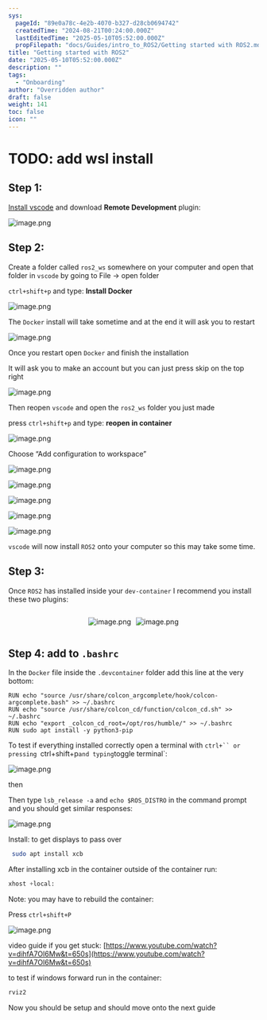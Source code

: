 ```yaml
---
sys:
  pageId: "89e0a78c-4e2b-4070-b327-d28cb0694742"
  createdTime: "2024-08-21T00:24:00.000Z"
  lastEditedTime: "2025-05-10T05:52:00.000Z"
  propFilepath: "docs/Guides/intro_to_ROS2/Getting started with ROS2.md"
title: "Getting started with ROS2"
date: "2025-05-10T05:52:00.000Z"
description: ""
tags:
  - "Onboarding"
author: "Overridden author"
draft: false
weight: 141
toc: false
icon: ""
---
```


# TODO: add wsl install

## Step 1:

[Install vscode](https://code.visualstudio.com/download) and download **Remote Development** plugin:

![image.png](https://prod-files-secure.s3.us-west-2.amazonaws.com/d518164a-d88e-44d1-a4ee-3adb3bd8bce0/efb52993-1881-4a40-b95e-6f020334f022/image.png?X-Amz-Algorithm=AWS4-HMAC-SHA256&X-Amz-Content-Sha256=UNSIGNED-PAYLOAD&X-Amz-Credential=ASIAZI2LB4664AP66NJW%2F20250617%2Fus-west-2%2Fs3%2Faws4_request&X-Amz-Date=20250617T110753Z&X-Amz-Expires=3600&X-Amz-Security-Token=IQoJb3JpZ2luX2VjEIr%2F%2F%2F%2F%2F%2F%2F%2F%2F%2FwEaCXVzLXdlc3QtMiJIMEYCIQDn0rxUTgLwZM85K5YCOgQpvvenu2ZoFSux4udEwRI5ZgIhAL059otLGmJ8ee1Qj3LlYuxE5jm2IHuFZV%2FBbc4F5OBFKv8DCHMQABoMNjM3NDIzMTgzODA1IgyHB%2FLgp7aPll4dXmIq3ANgn%2BwvOCCdIeQDNXe99uRDWZVk8HQhsgdnaeas9P66FYl11KfC2Mr9dKAwqNCvZdUZhcH7cYlLNWo2HfNqwQeCNj%2Fl1EwYhGPgG36i9H6DBGuPk3AH8xBUtvAmAMVL%2B5Qw%2BZ0bjheq%2BvMqlP6%2BdT92B0hrGROTvo82nENhRBXXEkLnqfEPeeLG6OUw3GvUEz8qzrtlB7NcYsY0sy2Spx75hvzWcNgtKseW7alYROzWwUwfxcEep7Ka588O4UKavPk6wek5fot5Emu5qcAteCN4nDzZIvgP2YVx0vnoyNKrKpnk9SgfgTcPJAG1UH3j9PVjoiV4BMt2HN2%2FIazZulRGggHjKTW0NT%2FVoOn5LfgewaepO4KaJEibjQwpqmFiQOUQWLBIw%2BiHGtoAiFEmP5jXRnAYuldyThdbYN0nUqiGzSe7dWKtdSU%2BBKgRuA9CMo%2BLMmBXNDhbVJHUYAUdJrQ5uraxrHquMw1LiTQR%2F%2FnZ6e47pjHcxQX%2F%2BWlB6CXIdO2qYj9g3yvj2dJ%2FXdJy8fAau0KA%2FvGM9NNNBdx2kc200AZS10Eb6%2FD2%2B4beQKzdV862MZ%2FudQKqo1iBbHYl90yCwAcReXLp2lREfhEcskoKcxGQXntNzm6LJqWgnzCr7sTCBjqkAYkr8kMdF1L%2BM37o2EteXUhuDYMjroW1OyZ7WkMD3DdBJXK2B5CqE%2F%2BXvhARxKlBLBidpu5WgUp%2BXZDSAe5j%2FWTkrph%2FyAJvyLyX8mksriSN3LoEuCwi0iSydmXeyepKkECHtTMVVrczFYgVYZGy8u8BqD8vHDEuEqEyBIVAdS3DmGdiJMuy1vdJhr5PTtcc9h13qtYh2%2FoHlyNM43iytDG7NbEt&X-Amz-Signature=25f018fccea0bed0ca9f69900f35f2548d1655fab51f7844f587702d1f650bd4&X-Amz-SignedHeaders=host&x-amz-checksum-mode=ENABLED&x-id=GetObject)

## Step 2:

Create a folder called `ros2_ws` somewhere on your computer and open that folder in `vscode` by going to File → open folder 

`ctrl+shift+p` and type: **Install Docker**

![image.png](https://prod-files-secure.s3.us-west-2.amazonaws.com/d518164a-d88e-44d1-a4ee-3adb3bd8bce0/2269dc0e-1cd5-47ff-bceb-c04ad9b2eab0/image.png?X-Amz-Algorithm=AWS4-HMAC-SHA256&X-Amz-Content-Sha256=UNSIGNED-PAYLOAD&X-Amz-Credential=ASIAZI2LB4664AP66NJW%2F20250617%2Fus-west-2%2Fs3%2Faws4_request&X-Amz-Date=20250617T110753Z&X-Amz-Expires=3600&X-Amz-Security-Token=IQoJb3JpZ2luX2VjEIr%2F%2F%2F%2F%2F%2F%2F%2F%2F%2FwEaCXVzLXdlc3QtMiJIMEYCIQDn0rxUTgLwZM85K5YCOgQpvvenu2ZoFSux4udEwRI5ZgIhAL059otLGmJ8ee1Qj3LlYuxE5jm2IHuFZV%2FBbc4F5OBFKv8DCHMQABoMNjM3NDIzMTgzODA1IgyHB%2FLgp7aPll4dXmIq3ANgn%2BwvOCCdIeQDNXe99uRDWZVk8HQhsgdnaeas9P66FYl11KfC2Mr9dKAwqNCvZdUZhcH7cYlLNWo2HfNqwQeCNj%2Fl1EwYhGPgG36i9H6DBGuPk3AH8xBUtvAmAMVL%2B5Qw%2BZ0bjheq%2BvMqlP6%2BdT92B0hrGROTvo82nENhRBXXEkLnqfEPeeLG6OUw3GvUEz8qzrtlB7NcYsY0sy2Spx75hvzWcNgtKseW7alYROzWwUwfxcEep7Ka588O4UKavPk6wek5fot5Emu5qcAteCN4nDzZIvgP2YVx0vnoyNKrKpnk9SgfgTcPJAG1UH3j9PVjoiV4BMt2HN2%2FIazZulRGggHjKTW0NT%2FVoOn5LfgewaepO4KaJEibjQwpqmFiQOUQWLBIw%2BiHGtoAiFEmP5jXRnAYuldyThdbYN0nUqiGzSe7dWKtdSU%2BBKgRuA9CMo%2BLMmBXNDhbVJHUYAUdJrQ5uraxrHquMw1LiTQR%2F%2FnZ6e47pjHcxQX%2F%2BWlB6CXIdO2qYj9g3yvj2dJ%2FXdJy8fAau0KA%2FvGM9NNNBdx2kc200AZS10Eb6%2FD2%2B4beQKzdV862MZ%2FudQKqo1iBbHYl90yCwAcReXLp2lREfhEcskoKcxGQXntNzm6LJqWgnzCr7sTCBjqkAYkr8kMdF1L%2BM37o2EteXUhuDYMjroW1OyZ7WkMD3DdBJXK2B5CqE%2F%2BXvhARxKlBLBidpu5WgUp%2BXZDSAe5j%2FWTkrph%2FyAJvyLyX8mksriSN3LoEuCwi0iSydmXeyepKkECHtTMVVrczFYgVYZGy8u8BqD8vHDEuEqEyBIVAdS3DmGdiJMuy1vdJhr5PTtcc9h13qtYh2%2FoHlyNM43iytDG7NbEt&X-Amz-Signature=bba6b36e516abfc0d7a177e00f3a0643fd5a021f5e8b0de5e51d167fc2b6e216&X-Amz-SignedHeaders=host&x-amz-checksum-mode=ENABLED&x-id=GetObject)

The `Docker` install will take sometime and at the end it will ask you to restart

![image.png](https://prod-files-secure.s3.us-west-2.amazonaws.com/d518164a-d88e-44d1-a4ee-3adb3bd8bce0/ed233f78-be33-4b1f-b89c-9c346c0e961e/image.png?X-Amz-Algorithm=AWS4-HMAC-SHA256&X-Amz-Content-Sha256=UNSIGNED-PAYLOAD&X-Amz-Credential=ASIAZI2LB4664AP66NJW%2F20250617%2Fus-west-2%2Fs3%2Faws4_request&X-Amz-Date=20250617T110753Z&X-Amz-Expires=3600&X-Amz-Security-Token=IQoJb3JpZ2luX2VjEIr%2F%2F%2F%2F%2F%2F%2F%2F%2F%2FwEaCXVzLXdlc3QtMiJIMEYCIQDn0rxUTgLwZM85K5YCOgQpvvenu2ZoFSux4udEwRI5ZgIhAL059otLGmJ8ee1Qj3LlYuxE5jm2IHuFZV%2FBbc4F5OBFKv8DCHMQABoMNjM3NDIzMTgzODA1IgyHB%2FLgp7aPll4dXmIq3ANgn%2BwvOCCdIeQDNXe99uRDWZVk8HQhsgdnaeas9P66FYl11KfC2Mr9dKAwqNCvZdUZhcH7cYlLNWo2HfNqwQeCNj%2Fl1EwYhGPgG36i9H6DBGuPk3AH8xBUtvAmAMVL%2B5Qw%2BZ0bjheq%2BvMqlP6%2BdT92B0hrGROTvo82nENhRBXXEkLnqfEPeeLG6OUw3GvUEz8qzrtlB7NcYsY0sy2Spx75hvzWcNgtKseW7alYROzWwUwfxcEep7Ka588O4UKavPk6wek5fot5Emu5qcAteCN4nDzZIvgP2YVx0vnoyNKrKpnk9SgfgTcPJAG1UH3j9PVjoiV4BMt2HN2%2FIazZulRGggHjKTW0NT%2FVoOn5LfgewaepO4KaJEibjQwpqmFiQOUQWLBIw%2BiHGtoAiFEmP5jXRnAYuldyThdbYN0nUqiGzSe7dWKtdSU%2BBKgRuA9CMo%2BLMmBXNDhbVJHUYAUdJrQ5uraxrHquMw1LiTQR%2F%2FnZ6e47pjHcxQX%2F%2BWlB6CXIdO2qYj9g3yvj2dJ%2FXdJy8fAau0KA%2FvGM9NNNBdx2kc200AZS10Eb6%2FD2%2B4beQKzdV862MZ%2FudQKqo1iBbHYl90yCwAcReXLp2lREfhEcskoKcxGQXntNzm6LJqWgnzCr7sTCBjqkAYkr8kMdF1L%2BM37o2EteXUhuDYMjroW1OyZ7WkMD3DdBJXK2B5CqE%2F%2BXvhARxKlBLBidpu5WgUp%2BXZDSAe5j%2FWTkrph%2FyAJvyLyX8mksriSN3LoEuCwi0iSydmXeyepKkECHtTMVVrczFYgVYZGy8u8BqD8vHDEuEqEyBIVAdS3DmGdiJMuy1vdJhr5PTtcc9h13qtYh2%2FoHlyNM43iytDG7NbEt&X-Amz-Signature=a8545847a4891e6a251f9d496f840bc802b93542722c82c984f0b7b5e552cd7c&X-Amz-SignedHeaders=host&x-amz-checksum-mode=ENABLED&x-id=GetObject)

Once you restart open `Docker` and finish the installation

It will ask you to make an account but you can just press skip on the top right

![image.png](https://prod-files-secure.s3.us-west-2.amazonaws.com/d518164a-d88e-44d1-a4ee-3adb3bd8bce0/21010ad9-1659-4fd9-9f59-9932a09b2a3d/image.png?X-Amz-Algorithm=AWS4-HMAC-SHA256&X-Amz-Content-Sha256=UNSIGNED-PAYLOAD&X-Amz-Credential=ASIAZI2LB4664AP66NJW%2F20250617%2Fus-west-2%2Fs3%2Faws4_request&X-Amz-Date=20250617T110753Z&X-Amz-Expires=3600&X-Amz-Security-Token=IQoJb3JpZ2luX2VjEIr%2F%2F%2F%2F%2F%2F%2F%2F%2F%2FwEaCXVzLXdlc3QtMiJIMEYCIQDn0rxUTgLwZM85K5YCOgQpvvenu2ZoFSux4udEwRI5ZgIhAL059otLGmJ8ee1Qj3LlYuxE5jm2IHuFZV%2FBbc4F5OBFKv8DCHMQABoMNjM3NDIzMTgzODA1IgyHB%2FLgp7aPll4dXmIq3ANgn%2BwvOCCdIeQDNXe99uRDWZVk8HQhsgdnaeas9P66FYl11KfC2Mr9dKAwqNCvZdUZhcH7cYlLNWo2HfNqwQeCNj%2Fl1EwYhGPgG36i9H6DBGuPk3AH8xBUtvAmAMVL%2B5Qw%2BZ0bjheq%2BvMqlP6%2BdT92B0hrGROTvo82nENhRBXXEkLnqfEPeeLG6OUw3GvUEz8qzrtlB7NcYsY0sy2Spx75hvzWcNgtKseW7alYROzWwUwfxcEep7Ka588O4UKavPk6wek5fot5Emu5qcAteCN4nDzZIvgP2YVx0vnoyNKrKpnk9SgfgTcPJAG1UH3j9PVjoiV4BMt2HN2%2FIazZulRGggHjKTW0NT%2FVoOn5LfgewaepO4KaJEibjQwpqmFiQOUQWLBIw%2BiHGtoAiFEmP5jXRnAYuldyThdbYN0nUqiGzSe7dWKtdSU%2BBKgRuA9CMo%2BLMmBXNDhbVJHUYAUdJrQ5uraxrHquMw1LiTQR%2F%2FnZ6e47pjHcxQX%2F%2BWlB6CXIdO2qYj9g3yvj2dJ%2FXdJy8fAau0KA%2FvGM9NNNBdx2kc200AZS10Eb6%2FD2%2B4beQKzdV862MZ%2FudQKqo1iBbHYl90yCwAcReXLp2lREfhEcskoKcxGQXntNzm6LJqWgnzCr7sTCBjqkAYkr8kMdF1L%2BM37o2EteXUhuDYMjroW1OyZ7WkMD3DdBJXK2B5CqE%2F%2BXvhARxKlBLBidpu5WgUp%2BXZDSAe5j%2FWTkrph%2FyAJvyLyX8mksriSN3LoEuCwi0iSydmXeyepKkECHtTMVVrczFYgVYZGy8u8BqD8vHDEuEqEyBIVAdS3DmGdiJMuy1vdJhr5PTtcc9h13qtYh2%2FoHlyNM43iytDG7NbEt&X-Amz-Signature=48d0373b6cdacfe96a8a4091e8def6b6fac6d5cac947056beaed962f57399a90&X-Amz-SignedHeaders=host&x-amz-checksum-mode=ENABLED&x-id=GetObject)

Then reopen `vscode` and open the `ros2_ws` folder you just made

press `ctrl+shift+p` and type: **reopen in container**

![image.png](https://prod-files-secure.s3.us-west-2.amazonaws.com/d518164a-d88e-44d1-a4ee-3adb3bd8bce0/4e93b8c2-41ad-488c-8095-c74205196118/image.png?X-Amz-Algorithm=AWS4-HMAC-SHA256&X-Amz-Content-Sha256=UNSIGNED-PAYLOAD&X-Amz-Credential=ASIAZI2LB4664AP66NJW%2F20250617%2Fus-west-2%2Fs3%2Faws4_request&X-Amz-Date=20250617T110753Z&X-Amz-Expires=3600&X-Amz-Security-Token=IQoJb3JpZ2luX2VjEIr%2F%2F%2F%2F%2F%2F%2F%2F%2F%2FwEaCXVzLXdlc3QtMiJIMEYCIQDn0rxUTgLwZM85K5YCOgQpvvenu2ZoFSux4udEwRI5ZgIhAL059otLGmJ8ee1Qj3LlYuxE5jm2IHuFZV%2FBbc4F5OBFKv8DCHMQABoMNjM3NDIzMTgzODA1IgyHB%2FLgp7aPll4dXmIq3ANgn%2BwvOCCdIeQDNXe99uRDWZVk8HQhsgdnaeas9P66FYl11KfC2Mr9dKAwqNCvZdUZhcH7cYlLNWo2HfNqwQeCNj%2Fl1EwYhGPgG36i9H6DBGuPk3AH8xBUtvAmAMVL%2B5Qw%2BZ0bjheq%2BvMqlP6%2BdT92B0hrGROTvo82nENhRBXXEkLnqfEPeeLG6OUw3GvUEz8qzrtlB7NcYsY0sy2Spx75hvzWcNgtKseW7alYROzWwUwfxcEep7Ka588O4UKavPk6wek5fot5Emu5qcAteCN4nDzZIvgP2YVx0vnoyNKrKpnk9SgfgTcPJAG1UH3j9PVjoiV4BMt2HN2%2FIazZulRGggHjKTW0NT%2FVoOn5LfgewaepO4KaJEibjQwpqmFiQOUQWLBIw%2BiHGtoAiFEmP5jXRnAYuldyThdbYN0nUqiGzSe7dWKtdSU%2BBKgRuA9CMo%2BLMmBXNDhbVJHUYAUdJrQ5uraxrHquMw1LiTQR%2F%2FnZ6e47pjHcxQX%2F%2BWlB6CXIdO2qYj9g3yvj2dJ%2FXdJy8fAau0KA%2FvGM9NNNBdx2kc200AZS10Eb6%2FD2%2B4beQKzdV862MZ%2FudQKqo1iBbHYl90yCwAcReXLp2lREfhEcskoKcxGQXntNzm6LJqWgnzCr7sTCBjqkAYkr8kMdF1L%2BM37o2EteXUhuDYMjroW1OyZ7WkMD3DdBJXK2B5CqE%2F%2BXvhARxKlBLBidpu5WgUp%2BXZDSAe5j%2FWTkrph%2FyAJvyLyX8mksriSN3LoEuCwi0iSydmXeyepKkECHtTMVVrczFYgVYZGy8u8BqD8vHDEuEqEyBIVAdS3DmGdiJMuy1vdJhr5PTtcc9h13qtYh2%2FoHlyNM43iytDG7NbEt&X-Amz-Signature=866d4fd097ed9a9570b410c5ffd68fa1bc52f45653f5c23e44021c81e7b6bcff&X-Amz-SignedHeaders=host&x-amz-checksum-mode=ENABLED&x-id=GetObject)

Choose “Add configuration to workspace”

![image.png](https://prod-files-secure.s3.us-west-2.amazonaws.com/d518164a-d88e-44d1-a4ee-3adb3bd8bce0/9560b282-5060-4989-ba37-97e7b2c22476/image.png?X-Amz-Algorithm=AWS4-HMAC-SHA256&X-Amz-Content-Sha256=UNSIGNED-PAYLOAD&X-Amz-Credential=ASIAZI2LB4664AP66NJW%2F20250617%2Fus-west-2%2Fs3%2Faws4_request&X-Amz-Date=20250617T110753Z&X-Amz-Expires=3600&X-Amz-Security-Token=IQoJb3JpZ2luX2VjEIr%2F%2F%2F%2F%2F%2F%2F%2F%2F%2FwEaCXVzLXdlc3QtMiJIMEYCIQDn0rxUTgLwZM85K5YCOgQpvvenu2ZoFSux4udEwRI5ZgIhAL059otLGmJ8ee1Qj3LlYuxE5jm2IHuFZV%2FBbc4F5OBFKv8DCHMQABoMNjM3NDIzMTgzODA1IgyHB%2FLgp7aPll4dXmIq3ANgn%2BwvOCCdIeQDNXe99uRDWZVk8HQhsgdnaeas9P66FYl11KfC2Mr9dKAwqNCvZdUZhcH7cYlLNWo2HfNqwQeCNj%2Fl1EwYhGPgG36i9H6DBGuPk3AH8xBUtvAmAMVL%2B5Qw%2BZ0bjheq%2BvMqlP6%2BdT92B0hrGROTvo82nENhRBXXEkLnqfEPeeLG6OUw3GvUEz8qzrtlB7NcYsY0sy2Spx75hvzWcNgtKseW7alYROzWwUwfxcEep7Ka588O4UKavPk6wek5fot5Emu5qcAteCN4nDzZIvgP2YVx0vnoyNKrKpnk9SgfgTcPJAG1UH3j9PVjoiV4BMt2HN2%2FIazZulRGggHjKTW0NT%2FVoOn5LfgewaepO4KaJEibjQwpqmFiQOUQWLBIw%2BiHGtoAiFEmP5jXRnAYuldyThdbYN0nUqiGzSe7dWKtdSU%2BBKgRuA9CMo%2BLMmBXNDhbVJHUYAUdJrQ5uraxrHquMw1LiTQR%2F%2FnZ6e47pjHcxQX%2F%2BWlB6CXIdO2qYj9g3yvj2dJ%2FXdJy8fAau0KA%2FvGM9NNNBdx2kc200AZS10Eb6%2FD2%2B4beQKzdV862MZ%2FudQKqo1iBbHYl90yCwAcReXLp2lREfhEcskoKcxGQXntNzm6LJqWgnzCr7sTCBjqkAYkr8kMdF1L%2BM37o2EteXUhuDYMjroW1OyZ7WkMD3DdBJXK2B5CqE%2F%2BXvhARxKlBLBidpu5WgUp%2BXZDSAe5j%2FWTkrph%2FyAJvyLyX8mksriSN3LoEuCwi0iSydmXeyepKkECHtTMVVrczFYgVYZGy8u8BqD8vHDEuEqEyBIVAdS3DmGdiJMuy1vdJhr5PTtcc9h13qtYh2%2FoHlyNM43iytDG7NbEt&X-Amz-Signature=a84cdae7e0244eb7808d5c887357d2e8e582cb22dd42b2eb2841566b7bb90c6f&X-Amz-SignedHeaders=host&x-amz-checksum-mode=ENABLED&x-id=GetObject)

![image.png](https://prod-files-secure.s3.us-west-2.amazonaws.com/d518164a-d88e-44d1-a4ee-3adb3bd8bce0/2ee63f81-886b-48e8-a553-dc6e5eac99e4/image.png?X-Amz-Algorithm=AWS4-HMAC-SHA256&X-Amz-Content-Sha256=UNSIGNED-PAYLOAD&X-Amz-Credential=ASIAZI2LB4664AP66NJW%2F20250617%2Fus-west-2%2Fs3%2Faws4_request&X-Amz-Date=20250617T110753Z&X-Amz-Expires=3600&X-Amz-Security-Token=IQoJb3JpZ2luX2VjEIr%2F%2F%2F%2F%2F%2F%2F%2F%2F%2FwEaCXVzLXdlc3QtMiJIMEYCIQDn0rxUTgLwZM85K5YCOgQpvvenu2ZoFSux4udEwRI5ZgIhAL059otLGmJ8ee1Qj3LlYuxE5jm2IHuFZV%2FBbc4F5OBFKv8DCHMQABoMNjM3NDIzMTgzODA1IgyHB%2FLgp7aPll4dXmIq3ANgn%2BwvOCCdIeQDNXe99uRDWZVk8HQhsgdnaeas9P66FYl11KfC2Mr9dKAwqNCvZdUZhcH7cYlLNWo2HfNqwQeCNj%2Fl1EwYhGPgG36i9H6DBGuPk3AH8xBUtvAmAMVL%2B5Qw%2BZ0bjheq%2BvMqlP6%2BdT92B0hrGROTvo82nENhRBXXEkLnqfEPeeLG6OUw3GvUEz8qzrtlB7NcYsY0sy2Spx75hvzWcNgtKseW7alYROzWwUwfxcEep7Ka588O4UKavPk6wek5fot5Emu5qcAteCN4nDzZIvgP2YVx0vnoyNKrKpnk9SgfgTcPJAG1UH3j9PVjoiV4BMt2HN2%2FIazZulRGggHjKTW0NT%2FVoOn5LfgewaepO4KaJEibjQwpqmFiQOUQWLBIw%2BiHGtoAiFEmP5jXRnAYuldyThdbYN0nUqiGzSe7dWKtdSU%2BBKgRuA9CMo%2BLMmBXNDhbVJHUYAUdJrQ5uraxrHquMw1LiTQR%2F%2FnZ6e47pjHcxQX%2F%2BWlB6CXIdO2qYj9g3yvj2dJ%2FXdJy8fAau0KA%2FvGM9NNNBdx2kc200AZS10Eb6%2FD2%2B4beQKzdV862MZ%2FudQKqo1iBbHYl90yCwAcReXLp2lREfhEcskoKcxGQXntNzm6LJqWgnzCr7sTCBjqkAYkr8kMdF1L%2BM37o2EteXUhuDYMjroW1OyZ7WkMD3DdBJXK2B5CqE%2F%2BXvhARxKlBLBidpu5WgUp%2BXZDSAe5j%2FWTkrph%2FyAJvyLyX8mksriSN3LoEuCwi0iSydmXeyepKkECHtTMVVrczFYgVYZGy8u8BqD8vHDEuEqEyBIVAdS3DmGdiJMuy1vdJhr5PTtcc9h13qtYh2%2FoHlyNM43iytDG7NbEt&X-Amz-Signature=3e8f0295efebaa8f57d31a59cca9ffc972fa8ff0e53d867cf775e4c635c65f60&X-Amz-SignedHeaders=host&x-amz-checksum-mode=ENABLED&x-id=GetObject)

![image.png](https://prod-files-secure.s3.us-west-2.amazonaws.com/d518164a-d88e-44d1-a4ee-3adb3bd8bce0/ae1580b2-b048-407e-aed9-b584224a7a04/image.png?X-Amz-Algorithm=AWS4-HMAC-SHA256&X-Amz-Content-Sha256=UNSIGNED-PAYLOAD&X-Amz-Credential=ASIAZI2LB4664AP66NJW%2F20250617%2Fus-west-2%2Fs3%2Faws4_request&X-Amz-Date=20250617T110753Z&X-Amz-Expires=3600&X-Amz-Security-Token=IQoJb3JpZ2luX2VjEIr%2F%2F%2F%2F%2F%2F%2F%2F%2F%2FwEaCXVzLXdlc3QtMiJIMEYCIQDn0rxUTgLwZM85K5YCOgQpvvenu2ZoFSux4udEwRI5ZgIhAL059otLGmJ8ee1Qj3LlYuxE5jm2IHuFZV%2FBbc4F5OBFKv8DCHMQABoMNjM3NDIzMTgzODA1IgyHB%2FLgp7aPll4dXmIq3ANgn%2BwvOCCdIeQDNXe99uRDWZVk8HQhsgdnaeas9P66FYl11KfC2Mr9dKAwqNCvZdUZhcH7cYlLNWo2HfNqwQeCNj%2Fl1EwYhGPgG36i9H6DBGuPk3AH8xBUtvAmAMVL%2B5Qw%2BZ0bjheq%2BvMqlP6%2BdT92B0hrGROTvo82nENhRBXXEkLnqfEPeeLG6OUw3GvUEz8qzrtlB7NcYsY0sy2Spx75hvzWcNgtKseW7alYROzWwUwfxcEep7Ka588O4UKavPk6wek5fot5Emu5qcAteCN4nDzZIvgP2YVx0vnoyNKrKpnk9SgfgTcPJAG1UH3j9PVjoiV4BMt2HN2%2FIazZulRGggHjKTW0NT%2FVoOn5LfgewaepO4KaJEibjQwpqmFiQOUQWLBIw%2BiHGtoAiFEmP5jXRnAYuldyThdbYN0nUqiGzSe7dWKtdSU%2BBKgRuA9CMo%2BLMmBXNDhbVJHUYAUdJrQ5uraxrHquMw1LiTQR%2F%2FnZ6e47pjHcxQX%2F%2BWlB6CXIdO2qYj9g3yvj2dJ%2FXdJy8fAau0KA%2FvGM9NNNBdx2kc200AZS10Eb6%2FD2%2B4beQKzdV862MZ%2FudQKqo1iBbHYl90yCwAcReXLp2lREfhEcskoKcxGQXntNzm6LJqWgnzCr7sTCBjqkAYkr8kMdF1L%2BM37o2EteXUhuDYMjroW1OyZ7WkMD3DdBJXK2B5CqE%2F%2BXvhARxKlBLBidpu5WgUp%2BXZDSAe5j%2FWTkrph%2FyAJvyLyX8mksriSN3LoEuCwi0iSydmXeyepKkECHtTMVVrczFYgVYZGy8u8BqD8vHDEuEqEyBIVAdS3DmGdiJMuy1vdJhr5PTtcc9h13qtYh2%2FoHlyNM43iytDG7NbEt&X-Amz-Signature=577b42ffc61c5a451ecf8dfb8e30af910da640e1d9316495e594a9723f19367e&X-Amz-SignedHeaders=host&x-amz-checksum-mode=ENABLED&x-id=GetObject)

![image.png](https://prod-files-secure.s3.us-west-2.amazonaws.com/d518164a-d88e-44d1-a4ee-3adb3bd8bce0/53255b28-f75e-430f-b9e3-c0ac8577e42b/image.png?X-Amz-Algorithm=AWS4-HMAC-SHA256&X-Amz-Content-Sha256=UNSIGNED-PAYLOAD&X-Amz-Credential=ASIAZI2LB4664AP66NJW%2F20250617%2Fus-west-2%2Fs3%2Faws4_request&X-Amz-Date=20250617T110753Z&X-Amz-Expires=3600&X-Amz-Security-Token=IQoJb3JpZ2luX2VjEIr%2F%2F%2F%2F%2F%2F%2F%2F%2F%2FwEaCXVzLXdlc3QtMiJIMEYCIQDn0rxUTgLwZM85K5YCOgQpvvenu2ZoFSux4udEwRI5ZgIhAL059otLGmJ8ee1Qj3LlYuxE5jm2IHuFZV%2FBbc4F5OBFKv8DCHMQABoMNjM3NDIzMTgzODA1IgyHB%2FLgp7aPll4dXmIq3ANgn%2BwvOCCdIeQDNXe99uRDWZVk8HQhsgdnaeas9P66FYl11KfC2Mr9dKAwqNCvZdUZhcH7cYlLNWo2HfNqwQeCNj%2Fl1EwYhGPgG36i9H6DBGuPk3AH8xBUtvAmAMVL%2B5Qw%2BZ0bjheq%2BvMqlP6%2BdT92B0hrGROTvo82nENhRBXXEkLnqfEPeeLG6OUw3GvUEz8qzrtlB7NcYsY0sy2Spx75hvzWcNgtKseW7alYROzWwUwfxcEep7Ka588O4UKavPk6wek5fot5Emu5qcAteCN4nDzZIvgP2YVx0vnoyNKrKpnk9SgfgTcPJAG1UH3j9PVjoiV4BMt2HN2%2FIazZulRGggHjKTW0NT%2FVoOn5LfgewaepO4KaJEibjQwpqmFiQOUQWLBIw%2BiHGtoAiFEmP5jXRnAYuldyThdbYN0nUqiGzSe7dWKtdSU%2BBKgRuA9CMo%2BLMmBXNDhbVJHUYAUdJrQ5uraxrHquMw1LiTQR%2F%2FnZ6e47pjHcxQX%2F%2BWlB6CXIdO2qYj9g3yvj2dJ%2FXdJy8fAau0KA%2FvGM9NNNBdx2kc200AZS10Eb6%2FD2%2B4beQKzdV862MZ%2FudQKqo1iBbHYl90yCwAcReXLp2lREfhEcskoKcxGQXntNzm6LJqWgnzCr7sTCBjqkAYkr8kMdF1L%2BM37o2EteXUhuDYMjroW1OyZ7WkMD3DdBJXK2B5CqE%2F%2BXvhARxKlBLBidpu5WgUp%2BXZDSAe5j%2FWTkrph%2FyAJvyLyX8mksriSN3LoEuCwi0iSydmXeyepKkECHtTMVVrczFYgVYZGy8u8BqD8vHDEuEqEyBIVAdS3DmGdiJMuy1vdJhr5PTtcc9h13qtYh2%2FoHlyNM43iytDG7NbEt&X-Amz-Signature=7d95789348b582853a925489f580a3b0ec2fea636ec53beeb0854ae2a1b1a1a2&X-Amz-SignedHeaders=host&x-amz-checksum-mode=ENABLED&x-id=GetObject)

![image.png](https://prod-files-secure.s3.us-west-2.amazonaws.com/d518164a-d88e-44d1-a4ee-3adb3bd8bce0/7c562767-5af9-4ffb-97d1-327bcdf4ee00/image.png?X-Amz-Algorithm=AWS4-HMAC-SHA256&X-Amz-Content-Sha256=UNSIGNED-PAYLOAD&X-Amz-Credential=ASIAZI2LB4664AP66NJW%2F20250617%2Fus-west-2%2Fs3%2Faws4_request&X-Amz-Date=20250617T110753Z&X-Amz-Expires=3600&X-Amz-Security-Token=IQoJb3JpZ2luX2VjEIr%2F%2F%2F%2F%2F%2F%2F%2F%2F%2FwEaCXVzLXdlc3QtMiJIMEYCIQDn0rxUTgLwZM85K5YCOgQpvvenu2ZoFSux4udEwRI5ZgIhAL059otLGmJ8ee1Qj3LlYuxE5jm2IHuFZV%2FBbc4F5OBFKv8DCHMQABoMNjM3NDIzMTgzODA1IgyHB%2FLgp7aPll4dXmIq3ANgn%2BwvOCCdIeQDNXe99uRDWZVk8HQhsgdnaeas9P66FYl11KfC2Mr9dKAwqNCvZdUZhcH7cYlLNWo2HfNqwQeCNj%2Fl1EwYhGPgG36i9H6DBGuPk3AH8xBUtvAmAMVL%2B5Qw%2BZ0bjheq%2BvMqlP6%2BdT92B0hrGROTvo82nENhRBXXEkLnqfEPeeLG6OUw3GvUEz8qzrtlB7NcYsY0sy2Spx75hvzWcNgtKseW7alYROzWwUwfxcEep7Ka588O4UKavPk6wek5fot5Emu5qcAteCN4nDzZIvgP2YVx0vnoyNKrKpnk9SgfgTcPJAG1UH3j9PVjoiV4BMt2HN2%2FIazZulRGggHjKTW0NT%2FVoOn5LfgewaepO4KaJEibjQwpqmFiQOUQWLBIw%2BiHGtoAiFEmP5jXRnAYuldyThdbYN0nUqiGzSe7dWKtdSU%2BBKgRuA9CMo%2BLMmBXNDhbVJHUYAUdJrQ5uraxrHquMw1LiTQR%2F%2FnZ6e47pjHcxQX%2F%2BWlB6CXIdO2qYj9g3yvj2dJ%2FXdJy8fAau0KA%2FvGM9NNNBdx2kc200AZS10Eb6%2FD2%2B4beQKzdV862MZ%2FudQKqo1iBbHYl90yCwAcReXLp2lREfhEcskoKcxGQXntNzm6LJqWgnzCr7sTCBjqkAYkr8kMdF1L%2BM37o2EteXUhuDYMjroW1OyZ7WkMD3DdBJXK2B5CqE%2F%2BXvhARxKlBLBidpu5WgUp%2BXZDSAe5j%2FWTkrph%2FyAJvyLyX8mksriSN3LoEuCwi0iSydmXeyepKkECHtTMVVrczFYgVYZGy8u8BqD8vHDEuEqEyBIVAdS3DmGdiJMuy1vdJhr5PTtcc9h13qtYh2%2FoHlyNM43iytDG7NbEt&X-Amz-Signature=a3092e21f4b166f15e0a729b73a9a8444d9d17b2d2896e72fd8d53ebe85130db&X-Amz-SignedHeaders=host&x-amz-checksum-mode=ENABLED&x-id=GetObject)

`vscode` will now install `ROS2` onto your computer so this may take some time.

## Step 3:

Once `ROS2` has installed inside your `dev-container` I recommend you install these two plugins:

<div style="display: flex;flex-direction: row; column-gap:10px; max-width: 630px;justify-content: center;">
<div>

![image.png](https://prod-files-secure.s3.us-west-2.amazonaws.com/d518164a-d88e-44d1-a4ee-3adb3bd8bce0/3fc3d550-5a54-4ba1-ba6b-faa01cdb7369/image.png?X-Amz-Algorithm=AWS4-HMAC-SHA256&X-Amz-Content-Sha256=UNSIGNED-PAYLOAD&X-Amz-Credential=ASIAZI2LB466TCJLTZPI%2F20250617%2Fus-west-2%2Fs3%2Faws4_request&X-Amz-Date=20250617T110755Z&X-Amz-Expires=3600&X-Amz-Security-Token=IQoJb3JpZ2luX2VjEIr%2F%2F%2F%2F%2F%2F%2F%2F%2F%2FwEaCXVzLXdlc3QtMiJIMEYCIQCVz0rTdaXZrXJqhmr6ZP12f%2FCR9py5L5Mb1T0dAIlzjgIhAM9Lwg86eDJCpl1Dp50PY7pMArz4pyOFxmSrGfDvwDGVKv8DCHMQABoMNjM3NDIzMTgzODA1IgyTQY3EBsFXlYJaDhYq3APll6rjlGpVKvmukSugf7BMdvM7j81P371LbY0nrjFoEvIvJ2jBESNS1nQwfCw395%2FL3p7jFrTmz%2BHFAHj8eUaT%2Fb3l%2F3FQGlO6ckM2hYwEhT67oqj4j9Ap65oh05UYiJ%2B7uQ2tbIHkcMDr1qLRz2txsoCwCBXjaaB3bRLKNmlfOwxYFIMtJ35ykexNGhgpb2yLN53NvFjDHRwSOFYg28jwuaBfQxfyg0j1UjbbZMgR5lSRaXkqEJUz4dV5nN%2BXdaMzPDj%2FertGXZDKLmkwFGnzoniTjdmlyFdVf0WSba9jzM0lIt0y2TpM9lcC5XEqXwtj%2BHbf5AEpJ%2BwklMzo8jJ1xPKABTZGqGw9B0%2FdemdlJjFcdZkSXOw72kkoyKXENUUbSn%2FbrJVM1coe5KR6U%2F%2BV11HaZ%2FCQLEyyuXwzhDAoruu5Sd47AJ5j9xKBSB6wkn4%2FmxApJPQ019cbuDRiBgPgSsKmaOLL3mRUShALi7Pgcy8D%2BMe3xYa9kZEWw9nlqImAsK3%2BqEhUxJvVnO9pMUslr2dBfKEiYHFt%2FJktYKdp3MpXL69ZMiZNZHMzWfxwJASfIL0XkqxERtezSN18aCJXvp8st%2F6x%2BsOQuuQEXxXfalB3J6uKhf%2F38guM3jDm7sTCBjqkAUba2nR6dLrjy72GwaKK42hk%2B1mIAflXlUM5h9c3E1%2BvIp41vjtzXHlsdP%2B3NHp0u1gFtejWB0FLu5Gx3%2B3y3dk67mxbktkAf24eeJEfyQYvtWZGh97A3IjcGPw62r6yRbIhck%2BOV9FqiNPoBoazMUN6SdQs5HO9ihBxe3ik3axCzqxpqUrw9VvZKlc3aOezsyQK4rUBS3mzITlVGEhRz7c2MNkL&X-Amz-Signature=e36db5dac222771b258f0f9cc02045d932a41e2a8ddff992c434bedc3020f18f&X-Amz-SignedHeaders=host&x-amz-checksum-mode=ENABLED&x-id=GetObject)

</div>
<div>

![image.png](https://prod-files-secure.s3.us-west-2.amazonaws.com/d518164a-d88e-44d1-a4ee-3adb3bd8bce0/d994cc66-13c2-4093-a5a3-f84cf4601a82/image.png?X-Amz-Algorithm=AWS4-HMAC-SHA256&X-Amz-Content-Sha256=UNSIGNED-PAYLOAD&X-Amz-Credential=ASIAZI2LB4664QSVMF7N%2F20250617%2Fus-west-2%2Fs3%2Faws4_request&X-Amz-Date=20250617T110755Z&X-Amz-Expires=3600&X-Amz-Security-Token=IQoJb3JpZ2luX2VjEIr%2F%2F%2F%2F%2F%2F%2F%2F%2F%2FwEaCXVzLXdlc3QtMiJIMEYCIQD5VstGBGy6rPwlPc2YSF3epbGvIuSYyoPnchJVtFEfwgIhAJE7xY%2BLo27Vs19g6JuzjqAz07BRiM9xmBeu7A4CmyJiKv8DCHMQABoMNjM3NDIzMTgzODA1IgyWH%2FIh20mypsNCbWcq3ANGBaSwQOgGvGtEhLV6JirLMkyYmfLOkXPQYvPMYHWru2vuyBG%2FjTysowyvEv85gvGZcLAsRIRCJphi23D26aoYsfz9%2BhaVdK7N1xxBr2gCCc1HWQeCHrpNoVYOIEQPy9dlTwEY4W10Bg03YaKGx9oC7qIpYwRSUi%2Ffiqi%2BmuQCDjN8GFXMm%2FCn549tbzomrCKTCZ79vWUObF8mIJiVR4xajVaLlYjaEldZuHIB3ocnMAtiiJpM3wNSS8ti2%2BdFe5vDX%2B8B7iHKbt7rMU5w7JONkK%2BZp9yH3nbOaKsE3MYlBTgxgns%2FD165p3yZAkKNQ4OPQZ0nTXzmWPdeeGbQ3zF6QgVVKttA%2FKOBZUiTgGI2Z7a%2FzV630DQqux%2F8J8Csvy0gMlgrqo8fpOrT%2BTKzIADKHBQ3%2BZ7QzXCRvSl5vRinYVIc6WTTo7A%2FdLjoleYJp8MzW2EO5yWRov4fCqd8YCkkNfkNANn72jpelzw1%2Bc%2FpA9kLp%2BcNccMCS4%2FQ3yKhdUmaICvoC%2F%2FhZqHh2l6fFTjBtCa4%2BdRALzfnUQP8gnR8EODWc32FHCqQ8qYHrVg%2FgPfrtXRoeK7RrisiiVmja6591E0MI1Eiba%2Fn%2F3F8Y3Ic2QvKb9uebAWrbvGabDDP7sTCBjqkAYTquHBNduV73YcUbxyd%2BX9YiBIhj22vt6CugDN0wKEtgeJXP5HJx4koZeGzZ7Va4rgeFyLiopTg2qp9C0%2B%2FM7uLMusSmaOXHAAk5jpmGy2wSn8dn8zbc40pXvUqYLlMqac8ZZqIWW%2BP714skQk0h8%2FZznuLqQl%2FFeYU5zBde4CCdqWQOjKydweSlp0s8ktu6b1p%2BEa%2BPq7jLAR3uC63kGBuqiAl&X-Amz-Signature=3c49fe43678a024a679737dac0954ad604034e16a699132dc12e0026ff0b4b1c&X-Amz-SignedHeaders=host&x-amz-checksum-mode=ENABLED&x-id=GetObject)

</div>
</div>

## Step 4: add to `.bashrc`

In the `Docker` file inside the `.devcontainer` folder add this line at the very bottom: 

```docker
RUN echo "source /usr/share/colcon_argcomplete/hook/colcon-argcomplete.bash" >> ~/.bashrc
RUN echo "source /usr/share/colcon_cd/function/colcon_cd.sh" >> ~/.bashrc
RUN echo "export _colcon_cd_root=/opt/ros/humble/" >> ~/.bashrc
RUN sudo apt install -y python3-pip 
```

To test if everything installed correctly open a terminal with `ctrl+`` or pressing `ctrl+shift+p` and typing `toggle terminal`:

![image.png](https://prod-files-secure.s3.us-west-2.amazonaws.com/d518164a-d88e-44d1-a4ee-3adb3bd8bce0/6a4943d8-b04e-4c02-9a58-775f3384d1a5/image.png?X-Amz-Algorithm=AWS4-HMAC-SHA256&X-Amz-Content-Sha256=UNSIGNED-PAYLOAD&X-Amz-Credential=ASIAZI2LB4664AP66NJW%2F20250617%2Fus-west-2%2Fs3%2Faws4_request&X-Amz-Date=20250617T110753Z&X-Amz-Expires=3600&X-Amz-Security-Token=IQoJb3JpZ2luX2VjEIr%2F%2F%2F%2F%2F%2F%2F%2F%2F%2FwEaCXVzLXdlc3QtMiJIMEYCIQDn0rxUTgLwZM85K5YCOgQpvvenu2ZoFSux4udEwRI5ZgIhAL059otLGmJ8ee1Qj3LlYuxE5jm2IHuFZV%2FBbc4F5OBFKv8DCHMQABoMNjM3NDIzMTgzODA1IgyHB%2FLgp7aPll4dXmIq3ANgn%2BwvOCCdIeQDNXe99uRDWZVk8HQhsgdnaeas9P66FYl11KfC2Mr9dKAwqNCvZdUZhcH7cYlLNWo2HfNqwQeCNj%2Fl1EwYhGPgG36i9H6DBGuPk3AH8xBUtvAmAMVL%2B5Qw%2BZ0bjheq%2BvMqlP6%2BdT92B0hrGROTvo82nENhRBXXEkLnqfEPeeLG6OUw3GvUEz8qzrtlB7NcYsY0sy2Spx75hvzWcNgtKseW7alYROzWwUwfxcEep7Ka588O4UKavPk6wek5fot5Emu5qcAteCN4nDzZIvgP2YVx0vnoyNKrKpnk9SgfgTcPJAG1UH3j9PVjoiV4BMt2HN2%2FIazZulRGggHjKTW0NT%2FVoOn5LfgewaepO4KaJEibjQwpqmFiQOUQWLBIw%2BiHGtoAiFEmP5jXRnAYuldyThdbYN0nUqiGzSe7dWKtdSU%2BBKgRuA9CMo%2BLMmBXNDhbVJHUYAUdJrQ5uraxrHquMw1LiTQR%2F%2FnZ6e47pjHcxQX%2F%2BWlB6CXIdO2qYj9g3yvj2dJ%2FXdJy8fAau0KA%2FvGM9NNNBdx2kc200AZS10Eb6%2FD2%2B4beQKzdV862MZ%2FudQKqo1iBbHYl90yCwAcReXLp2lREfhEcskoKcxGQXntNzm6LJqWgnzCr7sTCBjqkAYkr8kMdF1L%2BM37o2EteXUhuDYMjroW1OyZ7WkMD3DdBJXK2B5CqE%2F%2BXvhARxKlBLBidpu5WgUp%2BXZDSAe5j%2FWTkrph%2FyAJvyLyX8mksriSN3LoEuCwi0iSydmXeyepKkECHtTMVVrczFYgVYZGy8u8BqD8vHDEuEqEyBIVAdS3DmGdiJMuy1vdJhr5PTtcc9h13qtYh2%2FoHlyNM43iytDG7NbEt&X-Amz-Signature=83823b7587721119be7e1d925d1c4291b446b9bba09edef7a97304f2452a4592&X-Amz-SignedHeaders=host&x-amz-checksum-mode=ENABLED&x-id=GetObject)

then 

Then type `lsb_release -a` and `echo $ROS_DISTRO` in the command prompt and you should get similar responses:

![image.png](https://prod-files-secure.s3.us-west-2.amazonaws.com/d518164a-d88e-44d1-a4ee-3adb3bd8bce0/3e635dec-a805-4e85-8b9e-d000e5b71a4e/image.png?X-Amz-Algorithm=AWS4-HMAC-SHA256&X-Amz-Content-Sha256=UNSIGNED-PAYLOAD&X-Amz-Credential=ASIAZI2LB4664AP66NJW%2F20250617%2Fus-west-2%2Fs3%2Faws4_request&X-Amz-Date=20250617T110753Z&X-Amz-Expires=3600&X-Amz-Security-Token=IQoJb3JpZ2luX2VjEIr%2F%2F%2F%2F%2F%2F%2F%2F%2F%2FwEaCXVzLXdlc3QtMiJIMEYCIQDn0rxUTgLwZM85K5YCOgQpvvenu2ZoFSux4udEwRI5ZgIhAL059otLGmJ8ee1Qj3LlYuxE5jm2IHuFZV%2FBbc4F5OBFKv8DCHMQABoMNjM3NDIzMTgzODA1IgyHB%2FLgp7aPll4dXmIq3ANgn%2BwvOCCdIeQDNXe99uRDWZVk8HQhsgdnaeas9P66FYl11KfC2Mr9dKAwqNCvZdUZhcH7cYlLNWo2HfNqwQeCNj%2Fl1EwYhGPgG36i9H6DBGuPk3AH8xBUtvAmAMVL%2B5Qw%2BZ0bjheq%2BvMqlP6%2BdT92B0hrGROTvo82nENhRBXXEkLnqfEPeeLG6OUw3GvUEz8qzrtlB7NcYsY0sy2Spx75hvzWcNgtKseW7alYROzWwUwfxcEep7Ka588O4UKavPk6wek5fot5Emu5qcAteCN4nDzZIvgP2YVx0vnoyNKrKpnk9SgfgTcPJAG1UH3j9PVjoiV4BMt2HN2%2FIazZulRGggHjKTW0NT%2FVoOn5LfgewaepO4KaJEibjQwpqmFiQOUQWLBIw%2BiHGtoAiFEmP5jXRnAYuldyThdbYN0nUqiGzSe7dWKtdSU%2BBKgRuA9CMo%2BLMmBXNDhbVJHUYAUdJrQ5uraxrHquMw1LiTQR%2F%2FnZ6e47pjHcxQX%2F%2BWlB6CXIdO2qYj9g3yvj2dJ%2FXdJy8fAau0KA%2FvGM9NNNBdx2kc200AZS10Eb6%2FD2%2B4beQKzdV862MZ%2FudQKqo1iBbHYl90yCwAcReXLp2lREfhEcskoKcxGQXntNzm6LJqWgnzCr7sTCBjqkAYkr8kMdF1L%2BM37o2EteXUhuDYMjroW1OyZ7WkMD3DdBJXK2B5CqE%2F%2BXvhARxKlBLBidpu5WgUp%2BXZDSAe5j%2FWTkrph%2FyAJvyLyX8mksriSN3LoEuCwi0iSydmXeyepKkECHtTMVVrczFYgVYZGy8u8BqD8vHDEuEqEyBIVAdS3DmGdiJMuy1vdJhr5PTtcc9h13qtYh2%2FoHlyNM43iytDG7NbEt&X-Amz-Signature=254ef50a021cdc187e61f5fdbd9b2e9ef03900504ea4a29647f01ff9d08d388f&X-Amz-SignedHeaders=host&x-amz-checksum-mode=ENABLED&x-id=GetObject)

Install:  to get displays to pass over

```bash
 sudo apt install xcb
```

After installing xcb in the container outside of the container run:

```python
xhost +local:
```

Note: you may have to rebuild the container:

Press `ctrl+shift+P`

![image.png](https://prod-files-secure.s3.us-west-2.amazonaws.com/d518164a-d88e-44d1-a4ee-3adb3bd8bce0/6c2be660-2618-4c38-9c26-53554f7a0b7b/image.png?X-Amz-Algorithm=AWS4-HMAC-SHA256&X-Amz-Content-Sha256=UNSIGNED-PAYLOAD&X-Amz-Credential=ASIAZI2LB4664AP66NJW%2F20250617%2Fus-west-2%2Fs3%2Faws4_request&X-Amz-Date=20250617T110753Z&X-Amz-Expires=3600&X-Amz-Security-Token=IQoJb3JpZ2luX2VjEIr%2F%2F%2F%2F%2F%2F%2F%2F%2F%2FwEaCXVzLXdlc3QtMiJIMEYCIQDn0rxUTgLwZM85K5YCOgQpvvenu2ZoFSux4udEwRI5ZgIhAL059otLGmJ8ee1Qj3LlYuxE5jm2IHuFZV%2FBbc4F5OBFKv8DCHMQABoMNjM3NDIzMTgzODA1IgyHB%2FLgp7aPll4dXmIq3ANgn%2BwvOCCdIeQDNXe99uRDWZVk8HQhsgdnaeas9P66FYl11KfC2Mr9dKAwqNCvZdUZhcH7cYlLNWo2HfNqwQeCNj%2Fl1EwYhGPgG36i9H6DBGuPk3AH8xBUtvAmAMVL%2B5Qw%2BZ0bjheq%2BvMqlP6%2BdT92B0hrGROTvo82nENhRBXXEkLnqfEPeeLG6OUw3GvUEz8qzrtlB7NcYsY0sy2Spx75hvzWcNgtKseW7alYROzWwUwfxcEep7Ka588O4UKavPk6wek5fot5Emu5qcAteCN4nDzZIvgP2YVx0vnoyNKrKpnk9SgfgTcPJAG1UH3j9PVjoiV4BMt2HN2%2FIazZulRGggHjKTW0NT%2FVoOn5LfgewaepO4KaJEibjQwpqmFiQOUQWLBIw%2BiHGtoAiFEmP5jXRnAYuldyThdbYN0nUqiGzSe7dWKtdSU%2BBKgRuA9CMo%2BLMmBXNDhbVJHUYAUdJrQ5uraxrHquMw1LiTQR%2F%2FnZ6e47pjHcxQX%2F%2BWlB6CXIdO2qYj9g3yvj2dJ%2FXdJy8fAau0KA%2FvGM9NNNBdx2kc200AZS10Eb6%2FD2%2B4beQKzdV862MZ%2FudQKqo1iBbHYl90yCwAcReXLp2lREfhEcskoKcxGQXntNzm6LJqWgnzCr7sTCBjqkAYkr8kMdF1L%2BM37o2EteXUhuDYMjroW1OyZ7WkMD3DdBJXK2B5CqE%2F%2BXvhARxKlBLBidpu5WgUp%2BXZDSAe5j%2FWTkrph%2FyAJvyLyX8mksriSN3LoEuCwi0iSydmXeyepKkECHtTMVVrczFYgVYZGy8u8BqD8vHDEuEqEyBIVAdS3DmGdiJMuy1vdJhr5PTtcc9h13qtYh2%2FoHlyNM43iytDG7NbEt&X-Amz-Signature=ff6cdf5b82d5eba30ca83aba774a6fa7fcf0238b158b163fa1c678a586fabf52&X-Amz-SignedHeaders=host&x-amz-checksum-mode=ENABLED&x-id=GetObject)

video guide if you get stuck: [https://www.youtube.com/watch?v=dihfA7Ol6Mw&t=650s](https://www.youtube.com/watch?v=dihfA7Ol6Mw&t=650s)

to test if windows forward run in the container:

```bash
rviz2
```

Now you should be setup and should move onto the next guide 
